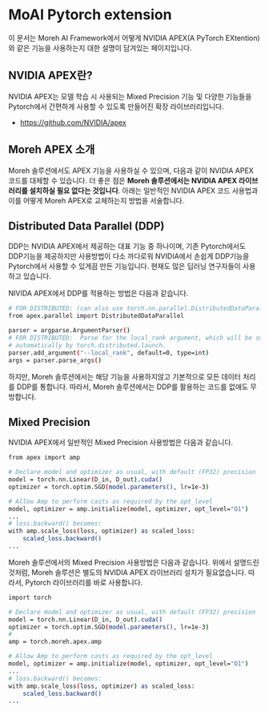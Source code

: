 # MoAI Pytorch extension

이 문서는 Moreh AI Framework에서 어떻게 NVIDIA APEX(A PyTorch EXtention)와 같은 기능을 사용하는지 대한 설명이 담겨있는 페이지입니다.

## NVIDIA APEX란?

NVIDIA APEX는 모델 학습 시 사용되는 Mixed Precision 기능 및 다양한 기능들을 Pytorch에서 간편하게 사용할 수 있도록 만들어진 확장 라이브러리입니다.

- https://github.com/NVIDIA/apex

## Moreh APEX 소개

Moreh 솔루션에서도 APEX 기능을 사용하실 수 있으며, 다음과 같이 NVIDIA APEX 코드를 대체할 수 있습니다. 더 좋은 점은 **Moreh 솔루션에서는 NVIDIA APEX 라이브러리를 설치하실 필요 없다는 것입니다**. 아래는 일반적인 NVIDIA APEX 코드 사용법과 이를 어떻게 Moreh APEX로 교체하는지 방법을 서술합니다.

## Distributed Data Parallel (DDP)

DDP는 NVIDIA APEX에서 제공하는 대표 기능 중 하나이며, 기존 Pytorch에서도 DDP기능을 제공하지만 사용방법이 다소 까다로워 NVIDIA에서 손쉽게 DDP기능을 Pytorch에서 사용할 수 있게끔 만든 기능입니다. 현재도 많은 딥러닝 연구자들이 사용하고 있습니다.

NIVIDA APEX에서 DDP를 적용하는 방법은 다음과 같습니다.

```bash
# FOR DISTRIBUTED: (can also use torch.nn.parallel.DistributedDataParallel instead)
from apex.parallel import DistributedDataParallel

parser = argparse.ArgumentParser()
# FOR DISTRIBUTED:  Parse for the local_rank argument, which will be supplied
# automatically by torch.distributed.launch.
parser.add_argument("--local_rank", default=0, type=int)
args = parser.parse_args()
```

하지만, Moreh 솔루션에서는 해당 기능을 사용하지않고 기본적으로 모든 데이터 처리를 DDP를 통합니다. 따라서, Moreh 솔루션에서는 DDP를 활용하는 코드를 없애도 무방합니다.

## Mixed Precision

NVIDIA APEX에서 일반적인 Mixed Precision 사용방법은 다음과 같습니다.

```bash
from apex import amp

# Declare model and optimizer as usual, with default (FP32) precision
model = torch.nn.Linear(D_in, D_out).cuda()
optimizer = torch.optim.SGD(model.parameters(), lr=1e-3)

# Allow Amp to perform casts as required by the opt_level
model, optimizer = amp.initialize(model, optimizer, opt_level="O1")
...
# loss.backward() becomes:
with amp.scale_loss(loss, optimizer) as scaled_loss:
    scaled_loss.backward()
...
```

Moreh 솔루션에서의 Mixed Precision 사용방법은 다음과 같습니다. 위에서 설명드린것처럼, Moreh 솔루션은 별도의 NVIDIA APEX 라이브러리 설치가 필요없습니다. 따라서, Pytorch 라이브러리를 바로 사용합니다.

```bash
import torch

# Declare model and optimizer as usual, with default (FP32) precision
model = torch.nn.Linear(D_in, D_out).cuda()
optimizer = torch.optim.SGD(model.parameters(), lr=1e-3)
# 
amp = torch.moreh.apex.amp

# Allow Amp to perform casts as required by the opt_level
model, optimizer = amp.initialize(model, optimizer, opt_level="O1")
...
# loss.backward() becomes:
with amp.scale_loss(loss, optimizer) as scaled_loss:
    scaled_loss.backward()
...
```